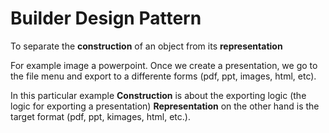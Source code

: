 ﻿# Builder Design Pattern

To separate the **construction** of an object from its **representation**

For example image a powerpoint. Once we create a presentation, we go to the file menu
and export to a differente forms (pdf, ppt, images, html, etc).

In this particular example **Construction** is about the exporting logic (the logic for exporting a presentation)
**Representation** on the other hand is the target format (pdf, ppt, kimages, html, etc.).


